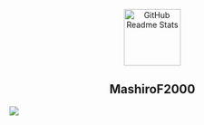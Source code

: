 <p align="center">
 <img width="100px" src="https://res.cloudinary.com/anuraghazra/image/upload/v1594908242/logo_ccswme.svg" align="center" alt="GitHub Readme Stats" />
 <h2 align="center">MashiroF2000</h2>
</p>
<a href="https://github.com/Mashiro2000">
  <img src="https://github-readme-stats.vercel.app/api?username=Mashiro2000&theme=vue&show_icons=true"/>
</a>
